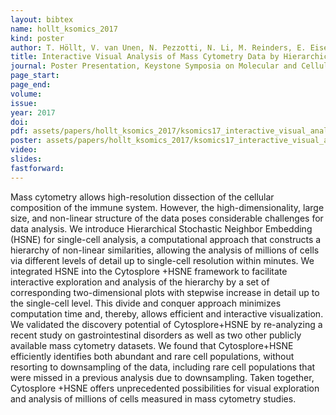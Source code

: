 ```yaml
---
layout: bibtex
name: hollt_ksomics_2017
kind: poster
author: T. Höllt, V. van Unen, N. Pezzotti, N. Li, M. Reinders, E. Eisemann, F. Koning, A. Vilanova, and B. Lelieveldt
title: Interactive Visual Analysis of Mass Cytometry Data by Hierarchical Stochastic Neighbor Embedding Reveals Rare Cell Types
journal: Poster Presentation, Keystone Symposia on Molecular and Cellular Biology; Single Cell Omics, Stockholm, Swe
page_start: 
page_end: 
volume: 
issue: 
year: 2017
doi: 
pdf: assets/papers/hollt_ksomics_2017/ksomics17_interactive_visual_analysis_of_mass_cytometry_data_by_hierarchical_stochastic_neighbor_embedding.pdf
poster: assets/papers/hollt_ksomics_2017/ksomics17_interactive_visual_analysis_of_mass_cytometry_data_by_hierarchical_stochastic_neighbor_embedding_poster.pdf
video: 
slides: 
fastforward: 
---
```

Mass cytometry allows high-resolution dissection of the cellular composition of the immune system. However, the high-dimensionality, large size, and non-linear structure of the data poses considerable challenges for data analysis.
We introduce Hierarchical Stochastic Neighbor Embedding (HSNE) for single-cell analysis, a computational approach that constructs a hierarchy of non-linear similarities, allowing the analysis of millions of cells via different levels of detail up to single-cell resolution within minutes. We integrated HSNE into the Cytosplore +HSNE framework to facilitate interactive exploration and analysis of the hierarchy by a set of corresponding two-dimensional plots with stepwise increase in detail up to the single-cell level. This divide and conquer approach minimizes computation time and, thereby, allows efficient and interactive visualization.
We validated the discovery potential of Cytosplore+HSNE by re-analyzing a recent study on gastrointestinal disorders as well as two other publicly available mass cytometry datasets. We found that Cytosplore+HSNE efficiently identifies both abundant and rare cell populations, without resorting to downsampling of the data, including rare cell populations that were missed in a previous analysis due to downsampling. Taken together, Cytosplore +HSNE offers unprecedented possibilities for visual exploration and analysis of millions of cells measured in mass cytometry studies.
